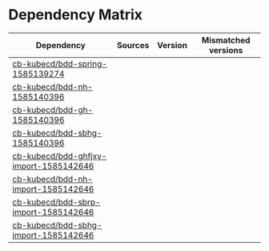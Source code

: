 # Dependency Matrix

Dependency | Sources | Version | Mismatched versions
---------- | ------- | ------- | -------------------
[cb-kubecd/bdd-spring-1585139274](https://github.com/cb-kubecd/bdd-spring-1585139274.git) |  | []() | 
[cb-kubecd/bdd-nh-1585140396](https://github.com/cb-kubecd/bdd-nh-1585140396.git) |  | []() | 
[cb-kubecd/bdd-gh-1585140396](https://github.com/cb-kubecd/bdd-gh-1585140396.git) |  | []() | 
[cb-kubecd/bdd-sbhg-1585140396](https://github.com/cb-kubecd/bdd-sbhg-1585140396.git) |  | []() | 
[cb-kubecd/bdd-ghfjxy-import-1585142646](https://github.com/cb-kubecd/bdd-ghfjxy-import-1585142646.git) |  | []() | 
[cb-kubecd/bdd-nh-import-1585142646](https://github.com/cb-kubecd/bdd-nh-import-1585142646.git) |  | []() | 
[cb-kubecd/bdd-sbrp-import-1585142646](https://github.com/cb-kubecd/bdd-sbrp-import-1585142646.git) |  | []() | 
[cb-kubecd/bdd-sbhg-import-1585142646](https://github.com/cb-kubecd/bdd-sbhg-import-1585142646.git) |  | []() | 

